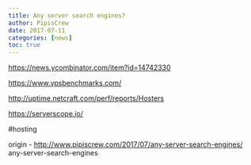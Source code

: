 ```yaml
---
title: Any server search engines?
author: PipisCrew
date: 2017-07-11
categories: [news]
toc: true
---
```


https://news.ycombinator.com/item?id=14742330

https://www.vpsbenchmarks.com/

http://uptime.netcraft.com/perf/reports/Hosters

https://serverscope.io/

#hosting

origin - http://www.pipiscrew.com/2017/07/any-server-search-engines/ any-server-search-engines